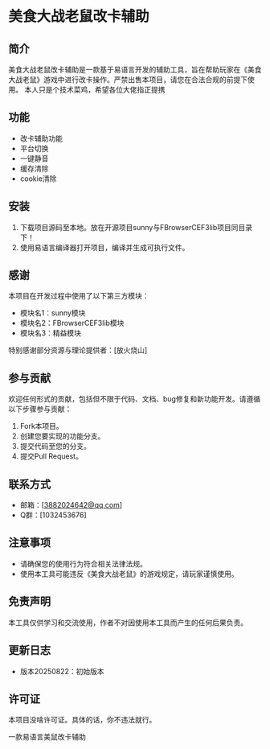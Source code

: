 # 美食大战老鼠改卡辅助

## 简介
美食大战老鼠改卡辅助是一款基于易语言开发的辅助工具，旨在帮助玩家在《美食大战老鼠》游戏中进行改卡操作。严禁出售本项目，请您在合法合规的前提下使用。
本人只是个技术菜鸡，希望各位大佬指正提携

## 功能
- 改卡辅助功能
- 平台切换
- 一键静音
- 缓存清除
- cookie清除

## 安装
1. 下载项目源码至本地。放在开源项目sunny与FBrowserCEF3lib项目同目录下！
2. 使用易语言编译器打开项目，编译并生成可执行文件。


## 感谢
本项目在开发过程中使用了以下第三方模块：
- 模块名1：sunny模块
- 模块名2：FBrowserCEF3lib模块
- 模块名3：精益模块

特别感谢部分资源与理论提供者：[放火烧山]

## 参与贡献
欢迎任何形式的贡献，包括但不限于代码、文档、bug修复和新功能开发。请遵循以下步骤参与贡献：
1. Fork本项目。
2. 创建您要实现的功能分支。
3. 提交代码至您的分支。
4. 提交Pull Request。

## 联系方式
- 邮箱：[3882024642@qq.com]
- Q群：[1032453676]

## 注意事项
- 请确保您的使用行为符合相关法律法规。
- 使用本工具可能违反《美食大战老鼠》的游戏规定，请玩家谨慎使用。

## 免责声明
本工具仅供学习和交流使用，作者不对因使用本工具而产生的任何后果负责。

## 更新日志
- 版本20250822：初始版本

## 许可证
本项目没啥许可证。具体的话，你不违法就行。


一款易语言美鼠改卡辅助

